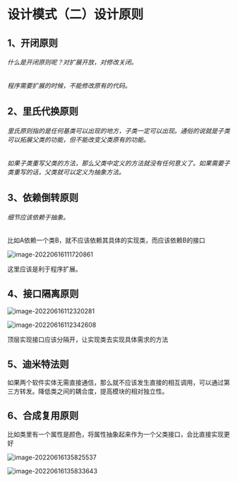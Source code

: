 # 设计模式（二）设计原则

## 1、开闭原则

###### 什么是开闭原则呢？对扩展开放，对修改关闭。

###### 程序需要扩展的时候，不能修改原有的代码。

## 2、里氏代换原则

###### 里氏原则指的是任何基类可以出现的地方，子类一定可以出现。通俗的说就是子类可以拓展父类的功能，但不能改变父类原有的功能。

###### 如果子类重写父类的方法，那么父类中定义的方法就没有任何意义了。如果需要子类重写的话，父类就可以定义为抽象方法。

## 3、依赖倒转原则

###### 细节应该依赖于抽象。

比如A依赖一个类B，就不应该依赖其具体的实现类，而应该依赖B的接口

![image-20220616111720861](C:\Users\HP\AppData\Roaming\Typora\typora-user-images\image-20220616111720861.png)

这里应该是利于程序扩展。

## 4、接口隔离原则

![image-20220616112320281](C:\Users\HP\AppData\Roaming\Typora\typora-user-images\image-20220616112320281.png)

![image-20220616112342608](C:\Users\HP\AppData\Roaming\Typora\typora-user-images\image-20220616112342608.png)

顶层实现接口应该分隔开，让实现类去实现具体需求的方法

## 5、迪米特法则

如果两个软件实体无需直接通信，那么就不应该发生直接的相互调用，可以通过第三方转发。降低类之间的耦合度，提高模块的相对独立性。

## 6、合成复用原则

比如类里有一个属性是颜色，将属性抽象起来作为一个父类接口，会比直接实现更好

![image-20220616135825537](C:\Users\HP\AppData\Roaming\Typora\typora-user-images\image-20220616135825537.png)

![image-20220616135833643](C:\Users\HP\AppData\Roaming\Typora\typora-user-images\image-20220616135833643.png)